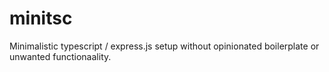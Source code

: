 # minitsc
Minimalistic typescript / express.js setup without opinionated boilerplate or unwanted functionaality.